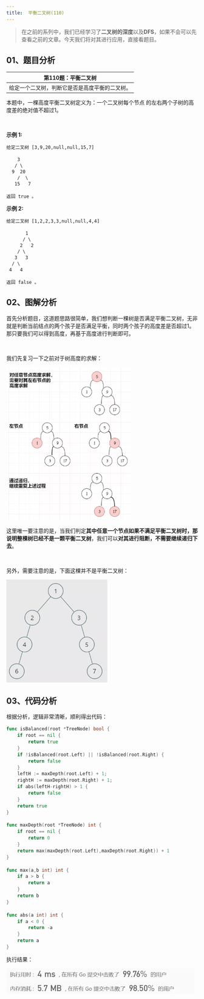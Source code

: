 ```yaml
---
title:  平衡二叉树(110)
---
```


> 在之前的系列中，我们已经学习了**二叉树的深度**以及**DFS**，如果不会可以先查看之前的文章。今天我们将对其进行应用，直接看题目。
## 01、题目分析

| 第110题：平衡二叉树                            |
| ---------------------------------------------- |
| 给定一个二叉树，判断它是否是高度平衡的二叉树。 |

本题中，一棵高度平衡二叉树定义为：一个二叉树每个节点 的左右两个子树的高度差的绝对值不超过1。

<br/>

**示例 1:**

```
给定二叉树 [3,9,20,null,null,15,7]

    3
   / \
  9  20
    /  \
   15   7 

返回 true 。
```

**示例 2:**

```
给定二叉树 [1,2,2,3,3,null,null,4,4]

       1
      / \
     2   2
    / \
   3   3
  / \
 4   4
 
返回 false 。
```

## 02、图解分析

首先分析题目，这道题思路很简单，我们想判断一棵树是否满足平衡二叉树，无非就是判断当前结点的两个孩子是否满足平衡，同时两个孩子的高度差是否超过1。那只要我们可以得到高度，再基于高度进行判断即可。

<br/>

我们先复习一下之前对于树高度的求解：

<img src="./406/1.jpg" alt="img" style="zoom: 67%;" />

这里唯一要注意的是，当我们判定**其中任意一个节点如果不满足平衡二叉树时，那说明整棵树已经不是一颗平衡二叉树**，我们可以**对其进行阻断，不需要继续递归下去**。

<br/>

另外，需要注意的是，下面这棵并不是平衡二叉树：

<img src="./406/2.jpg" alt="img" style="zoom: 67%;" />

## 03、代码分析

根据分析，逻辑非常清晰，顺利得出代码：

```go
func isBalanced(root *TreeNode) bool {
    if root == nil {
        return true
    }
    if !isBalanced(root.Left) || !isBalanced(root.Right) {
        return false
    }
    leftH := maxDepth(root.Left) + 1;     
    rightH := maxDepth(root.Right) + 1;   
    if abs(leftH-rightH) > 1 {
        return false
    }
    return true
}

func maxDepth(root *TreeNode) int {
    if root == nil {
        return 0
    }
    return max(maxDepth(root.Left),maxDepth(root.Right)) + 1
}

func max(a,b int) int {
    if a > b {
        return a
    }
    return b
}

func abs(a int) int {
    if a < 0 {
        return -a
    }
    return a 
}
```

执行结果：

<img src="./406/3.jpg" alt="img" style="zoom: 67%;" />

